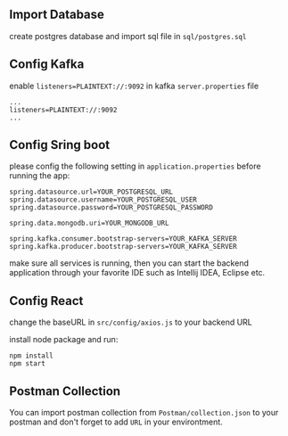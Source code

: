 ## Import Database

create postgres database and import sql file in `sql/postgres.sql`

## Config Kafka

enable `listeners=PLAINTEXT://:9092` in kafka `server.properties` file

```Shell
...
listeners=PLAINTEXT://:9092
...
```

## Config Sring boot

please config the following setting in `application.properties` before running the app:

```Shell
spring.datasource.url=YOUR_POSTGRESQL_URL
spring.datasource.username=YOUR_POSTGRESQL_USER
spring.datasource.password=YOUR_POSTGRESQL_PASSWORD

spring.data.mongodb.uri=YOUR_MONGODB_URL

spring.kafka.consumer.bootstrap-servers=YOUR_KAFKA_SERVER
spring.kafka.producer.bootstrap-servers=YOUR_KAFKA_SERVER
```

make sure all services is running, then you can start the backend application through your favorite IDE such as Intellij IDEA, Eclipse etc.

## Config React

change the baseURL in `src/config/axios.js` to your backend URL

install node package and run:

```Shell
npm install
npm start
```

## Postman Collection

You can import postman collection from `Postman/collection.json` to your postman and don't forget to add `URL` in your environtment.
